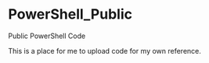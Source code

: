 # PowerShell_Public
Public PowerShell Code

This is a place for me to upload code for my own reference.
